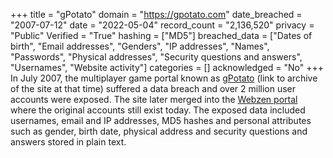+++
title = "gPotato"
domain = "https://gpotato.com"
date_breached = "2007-07-12"
date = "2022-05-04"
record_count = "2,136,520"
privacy = "Public"
Verified = "True"
hashing = ["MD5"]
breached_data = ["Dates of birth", "Email addresses", "Genders", "IP addresses", "Names", "Passwords", "Physical addresses", "Security questions and answers", "Usernames", "Website activity"]
categories = []
acknowledged = "No"
+++
In July 2007, the multiplayer game portal known as <a href="https://web.archive.org/web/20070710161412/http://gpotato.com/" target="_blank" rel="noopener">gPotato</a> (link to archive of the site at that time) suffered a data breach and over 2 million user accounts were exposed. The site later merged into the <a href="http://www.webzen.com/" target="_blank" rel="noopener">Webzen portal</a> where the original accounts still exist today. The exposed data included usernames, email and IP addresses, MD5 hashes and personal attributes such as gender, birth date, physical address and security questions and answers stored in plain text.
